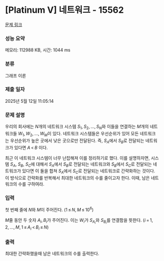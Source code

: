 # [Platinum V] 네트워크 - 15562 

[문제 링크](https://www.acmicpc.net/problem/15562) 

### 성능 요약

메모리: 112988 KB, 시간: 1044 ms

### 분류

그래프 이론

### 제출 일자

2025년 5월 12일 11:05:14

### 문제 설명

<p>우리의 회사에는 <em>N</em>개의 네트워크 시스템 <em>S</em><sub>1</sub>, <em>S</em><sub>2</sub>, ..., <em>S</em><sub><em>N</em></sub>와 이들을 연결하는 <em>M</em>개의 네트워크들 <em>W</em><sub>1</sub>, <em>W</em><sub>2</sub>, ..., <em>W</em><sub><em>M</em></sub>이 있다. 네트워크 시스템들은 우선순위가 있어 모든 네트워크는 우선순위가 높은 곳에서 낮은 곳으로만 전달된다. 즉, <em>S</em><sub><em>A</em></sub>에서 <em>S</em><sub><em>B</em></sub>로 전달되는 네트워크가 있다면 <em>A</em> < <em>B</em> 이다.</p>

<p>최근 이 네트워크 시스템이 너무 난잡해져 이를 정리하기로 했다. 이를 설명하자면, 시스템 <em>S</em><sub><em>A</em></sub>, <em>S</em><sub><em>B</em></sub>, <em>S</em><sub><em>C</em></sub>에 대해서 <em>S</em><sub><em>A</em></sub>에서 <em>S</em><sub><em>B</em></sub>로 전달되는 네트워크와 <em>S</em><sub><em>B</em></sub>에서 <em>S</em><sub><em>C</em></sub>로 전달되는 네트워크가 있다면 이 둘을 합쳐 <em>S</em><sub><em>A</em></sub>에서 <em>S</em><sub><em>C</em></sub>로 전달되는 네트워크로 간략화하는 것이다. 이 방식으로 간략화를 반복해서 최대한 네트워크의 수를 줄이고자 한다. 이때, 남은 네트워크의 수를 구하여라.</p>

### 입력 

 <p>첫 번째 줄에 <em>N</em>와 <em>M</em>이 주어진다. (1 ≤ <em>N</em>, <em>M</em> ≤ 10<sup>6</sup>)</p>

<p><em>M</em>줄 동안 두 숫자 <em>A</em><sub><em>i</em></sub>, <em>B</em><sub><em>i</em></sub>가 주어진다. 이는 <em>W</em><sub><em>i</em></sub>가 <em>S</em><sub><em>A</em><sub><em>i</em></sub></sub>와 <em>S</em><sub><em>B</em><sub><em>i</em></sub></sub>를 연결함을 뜻한다. (<em>i</em> = 1, 2, ..., <em>M</em>, 1 ≤ <em>A</em><sub><em>i</em></sub> < <em>B</em><sub><em>i</em></sub> ≤ <em>N</em>)</p>

### 출력 

 <p>최대한 간략화했을때 남은 네트워크의 수를 출력한다.</p>


